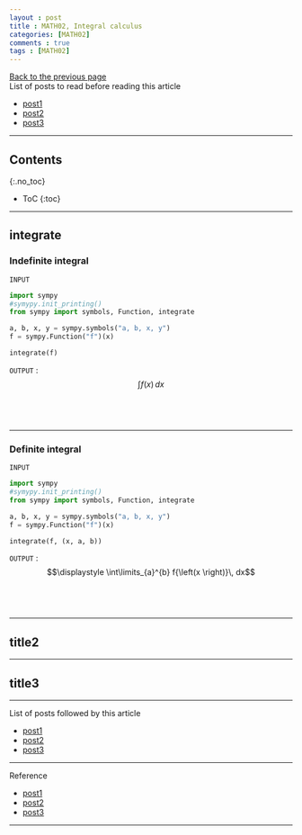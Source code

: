```yaml
---
layout : post
title : MATH02, Integral calculus
categories: [MATH02]
comments : true
tags : [MATH02]
---
```

[Back to the previous page](https://userdyk-github.github.io/Study.html) <br>
List of posts to read before reading this article
- <a href='https://userdyk-github.github.io/'>post1</a>
- <a href='https://userdyk-github.github.io/'>post2</a>
- <a href='https://userdyk-github.github.io/'>post3</a>

---

## Contents
{:.no_toc}

* ToC
{:toc}

<hr class="division1">

## integrate

### Indefinite integral

`INPUT`
```python
import sympy
#symypy.init_printing()
from sympy import symbols, Function, integrate

a, b, x, y = sympy.symbols("a, b, x, y")
f = sympy.Function("f")(x)

integrate(f)
```
`OUTPUT` : <span class='jb-small'>$$\displaystyle \int f{\left(x \right)}\, dx$$</span>
<br><br><br>

---

### Definite integral

`INPUT`
```python
import sympy
#symypy.init_printing()
from sympy import symbols, Function, integrate

a, b, x, y = sympy.symbols("a, b, x, y")
f = sympy.Function("f")(x)

integrate(f, (x, a, b))
```
`OUTPUT` : <span class='jb-small'>$$\displaystyle \int\limits_{a}^{b} f{\left(x \right)}\, dx$$</span>
<br><br><br>

<hr class="division2">

## title2

<hr class="division2">

## title3

<hr class="division1">

List of posts followed by this article
- [post1](https://userdyk-github.github.io/)
- <a href='https://userdyk-github.github.io/'>post2</a>
- <a href='https://userdyk-github.github.io/'>post3</a>

---

Reference
- [post1](https://userdyk-github.github.io/)
- <a href='https://userdyk-github.github.io/'>post2</a>
- <a href='https://userdyk-github.github.io/'>post3</a>

---
